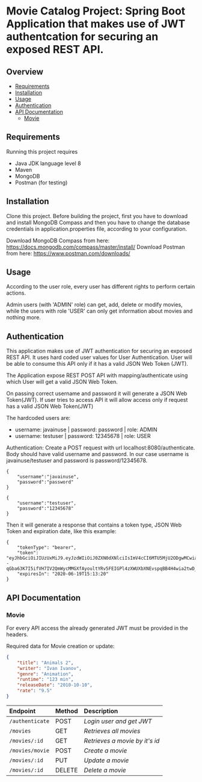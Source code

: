 # Movie Catalog Project: Spring Boot Application that makes use of JWT authentcation for securing an exposed REST API.

## Overview

 - [Requirements](#requiremnts)
 - [Installation](#installation)
 - [Usage](#usage)
 - [Authentication](#authentication)
 - [API Documentation]($api-documentation)
   - [Movie](#movie)
 
## Requirements

Running this project requires

 - Java JDK language level 8
 - Maven
 - MongoDB
 - Postman (for testing)

## Installation

Clone this project. Before building the project, first you have to download and install MongoDB Compass and then you have to change the database credentials in application.properties file, according to your configuration.

Download MongoDB Compass from here: https://docs.mongodb.com/compass/master/install/
Download Postman from here: https://www.postman.com/downloads/

## Usage

According to the user role, every user has different rights to perform certain actions. 

Admin users (with 'ADMIN' role) can get, add, delete or modify movies, while the users with role 'USER' can only get information about movies and nothing more.


## Authentication

This application makes use of JWT authentication for securing an exposed REST API.
It uses hard coded user values for User Authentication. User will be able to consume this API only
if it has a valid JSON Web Token (JWT).

The Application expose REST POST API with mapping/authenticate using
which User will get a valid JSON Web Token.

On passing correct username and password it will generate a JSON Web Token(JWT). If user tries to access API it will allow access only if request has a valid JSON Web Token(JWT)

The hardcoded users are:
- username: javainuse | password: password | role: ADMIN
- username: testuser | password: 12345678 | role: USER


Authentication: Create a POST request with url localhost:8080/authenticate. Body should have valid username and password. In our case username is javainuse/testuser and password is password/12345678.
```
{
	"username":"javainuse",
	"password":"password"
}
```
```
{
	"username":"testuser",
	"password":"12345678"
}
```
Then it will generate a response that contains a token type, JSON Web Token and expiration date, like this example:
```
{
    "tokenType": "bearer",
    "token": "eyJhbGciOiJIUzUxMiJ9.eyJzdWIiOiJ0ZXN0dXNlciIsImV4cCI6MTU5MjU2ODgwMCwiaWF0IjoxNTkyNTY1MjAwfQ.--qGba63K7I5ifVH7IV2QmWycMMGXfAyoultYRv5FEIGPl4zXWUXbXNEvspqBB4H4wia2twD_zcZedPPf9wwuQ",
    "expiresIn": "2020-06-19T15:13:20"
}
```
## API Documentation

### Movie

For every API access the already generated JWT must be provided in the headers.

Required data for Movie creation or update:

```json
{
    "title": "Animals 2",
    "writer": "Ivan Ivanov",
    "genre": "Animation",
    "runtime": "123 min",
    "releaseDate": "2010-10-10",
    "rate": "9.5"
}
```

| Endpoint | Method | Description |
| :--- | :--- | :--- |
| `/authenticate` | POST | *Login user and get JWT* |
| `/movies` | GET | *Retrieves all movies* |
| `/movies/:id` | GET | *Retrieves a movie by it's id* |
| `/movies/movie` | POST | *Create a movie* |
| `/movies/:id` | PUT | *Update a movie* |
| `/movies/:id` | DELETE | *Delete a movie* |


